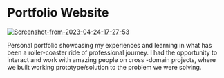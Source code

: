 # Portfolio Website 
<a href="https://ibb.co/mXvfq3d"><img src="https://i.ibb.co/JyxD798/Screenshot-from-2023-04-24-17-27-53.png" alt="Screenshot-from-2023-04-24-17-27-53" border="0"></a>



Personal portfolio showcasing my experiences and learning in what has been a roller-coaster ride of professional journey.
I had the opportunity to interact and work with amazing people on cross -domain projects,
where we built working prototype/solution to the problem we were solving.

